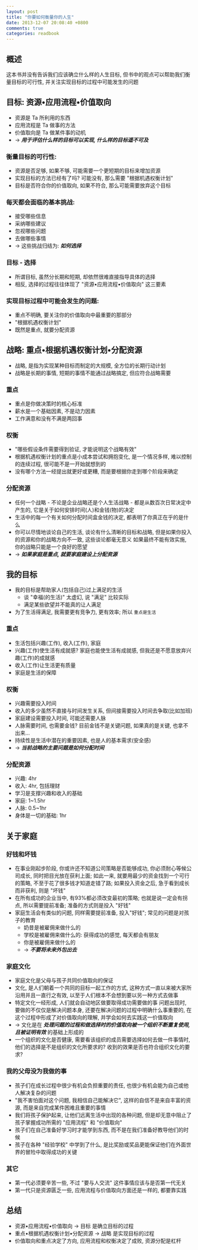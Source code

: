```yaml
---
layout: post
title: "你要如何衡量你的人生"
date: 2013-12-07 20:08:40 +0800
comments: true
categories: readbook
---
```

## 概述
这本书并没有告诉我们应该确立什么样的人生目标, 但书中的观点可以帮助我们衡量目标的可行性, 并关注实现目标的过程中可能发生的问题

## 目标: 资源•应用流程•价值取向
* 资源是 Ta 所利用的东西
* 应用流程是 Ta 做事的方法
* 价值取向是 Ta 做某件事的动机
* -> ***用于评估什么样的目标可以实现, 什么样的目标遥不可及***

### 衡量目标的可行性:
* 资源是否足够, 如果不够, 可能需要一个更短期的目标来增加资源
* 实现目标的方法已经有了吗? 可能没有, 那么需要 "根据机遇权衡计划"
* 目标是否符合你的价值取向, 如果不符合, 那么可能需要放弃这个目标
<!-- more -->

### 每天都会面临的基本挑战:
* 接受哪些信息
* 采纳哪些建议
* 忽视哪些问题
* 去做哪些事情
* -> 这些挑战归结为: ***如何选择***

### 目标 - 选择
* 所谓目标, 虽然分长期和短期, 却依然很难直接指导具体的选择
* 相反, 选择的过程往往体现了 "资源•应用流程•价值取向" 这三要素

### 实现目标过程中可能会发生的问题:
* 重点不明确, 要关注你的价值取向中最重要的那部分
* "根据机遇权衡计划"
* 既然是重点, 就要分配资源

## 战略: 重点•根据机遇权衡计划•分配资源
* 战略, 是指为实现某种目标而制定的大规模, 全方位的长期行动计划
* 战略是长期的事情, 短期的事情不能通过战略搞定, 但应符合战略需要

### 重点
* 重点是你做决策时的核心标准
* 薪水是一个基础因素, 不是动力因素
* 工作满意和没有不满是两回事

### 权衡
* "哪些假设条件需要得到验证, 才能说明这个战略有效"
* 根据机遇权衡计划的重点是小成本尝试和拥抱变化, 是一个情况多样, 难以控制的连续过程, 很可能不是一开始就想到的
* 没有哪个方法一经提出就更好或更糟, 而是要根据你走到哪个阶段来确定

### 分配资源
* 任何一个战略 - 不论是企业战略还是个人生活战略 - 都是从数百次日常决定中产生的, 它是关于如何安排时间(人)和金钱(物)的决定
* 生活中的每一个有关如何分配时间盒金钱的决定, 都表明了你真正在乎的是什么
* 你可以尽情地谈论自己的生活, 谈论有什么清晰的目标和战略, 但是如果你投入的资源和你的战略方向不一致, 这些谈论都毫无意义
如果最终不能有效实施, 你的战略只能是一个良好的愿望
* -> ***如果家庭是重点, 就要家庭建设上分配资源***

## 我的目标
* 我的目标是帮助家人(包括自己)过上满足的生活
  * 谈 "幸福(的生活)" 太虚幻, 说 "满足" 比较实际
  * 满足某些欲望并不能真的让人满足
* 为了生活得满足, 我需要更有竞争力, 更有效率; 所以 ```重点是生活```

### 重点
* 生活包括兴趣(工作), 收入(工作), 家庭
* 兴趣(工作)使生活有成就感? 家庭也能使生活有成就感, 但我还是不愿意放弃兴趣(工作)的成就感
* 收入(工作)让生活更有质量
* 家庭是生活的保障

### 权衡
* 兴趣需要投入时间
* 收入的多少虽然不直接与时间发生关系, 但间接需要投入时间去争取(比如加班)
* 家庭建设需要投入时间, 可能还需要人脉
* 人脉需要时间, 也需要金钱? 目前金钱不是关键问题, 如果真的是关键, 也拿不出来...
* 持续性是生活中潜在的重要因素, 也是人的基本需求(安全感)
* -> ***当前战略的主要问题是如何分配时间***

### 分配资源
* 兴趣: 4hr
* 收入: 4hr, 包括理财
* 学习是支撑兴趣和收入的基础
* 家庭: 1~1.5hr
* 人脉: 0.5~1hr
* 身体是一切的基础: 1hr

## 关于家庭

### 好钱和坏钱
* 在事业刚起步阶段, 你或许还不知道公司策略是否能够成功, 你必须耐心等候公司成长, 同时把目光放在获利上面; 如此一来, 就要用最少的资金找到一个可行的策略, 不至于花了很多钱才知道走错了路; 如果投入资金之后, 急于看到成长而非获利, 则是 "坏钱"
* 在所有成功的企业当中, 有93%都必须改变最初的策略; 也就是说一定会有拐点, 所以需要提前准备; 准备的方式则是投入 "好钱"
* 家庭生活会有类似的问题, 同样需要提前准备, 投入"好钱"; 常见的问题是对孩子的教育
  * 奶昔是被雇佣来做什么的
  * 学校是被雇佣来做什么的: 获得成功的感觉, 每天都会有朋友
  * 你是被雇佣来做什么的
  * -> ***不要将未来外包出去***

### 家庭文化
* 家庭文化是父母与孩子共同价值取向的保证
* 文化, 是人们朝着一个共同的目标一起工作的方式, 这种方式一直以来被大家所沿用并且一直行之有效, 以至于人们根本不会想到要以另一种方式去做事
* 特定文化一经形成, 人们就会自动地区做要取得成功需要做的事
问题出现时, 要做的不仅仅是解决问题本身, 还要在解决问题的过程中明确什么事重要的, 在这个过程中形成了对价值取向的理解, 并学会如何去实践这一价值取向
* -> 文化是在 ***处理问题的过程和做选择时的价值取向被一个组织不断重复使用, 且被证明有效*** 的基础上形成的
* 一个组织的文化是否健康, 需要看该组织的成员需要选择如何去做一件事情时, 他们的选择是不是组织的文化所要求的? 收到的效果是否也符合组织文化的要求?

### 我的父母没为我做的事
* 孩子们在成长过程中很少有机会负担重要的责任, 也很少有机会能为自己或他人解决复杂的问题
* "我不害怕面对这个问题, 我相信自己能解决它", 这样的自信不是来自丰富的资源, 而是来自完成某件困难且重要的事情
* 我们将孩子保护起来, 让他们远离生活中出现的各种问题, 但是却无意中阻止了孩子掌握成功所需的 "应用流程" 和 "价值取向"
* 孩子们在自己准备好学习时才能学到东西, 而不是在我们准备好教导他们的时候
* 孩子在各种 "经验学校" 中学到了什么, 是比奖励或奖品更能保证他们在外面世界的冒险中取得成功的关键

### 其它
* 第一代必须要辛苦一些, 不过 "要与人交流" 这件事情应该与是否第一代无关
* 第一代只是资源匮乏一些, 应用流程与价值取向方面还是一样的, 都要靠实践

## 总结
* 资源•应用流程•价值取向 -> 目标 是确立目标的过程
* 重点•根据机遇权衡计划•分配资源 -> 战略 是实现目标的过程
* 价值取向和重点决定了方向, 应用流程和权衡决定了成败, 资源分配是杠杆
